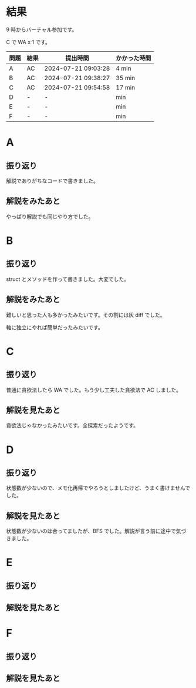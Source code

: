 # 結果

9 時からバーチャル参加です。

C で WA x 1 です。

| 問題 | 結果 | 提出時間            | かかった時間 |
|------|------|---------------------|--------------|
| A    | AC   | 2024-07-21 09:03:28 | 4 min        |
| B    | AC   | 2024-07-21 09:38:27 | 35 min       |
| C    | AC   | 2024-07-21 09:54:58 | 17 min       |
| D    | -    | -                   |    min       |
| E    | -    | -                   |    min       |
| F    | -    | -                   |    min       |

# A

## 振り返り

解説でありがちなコードで書きました。

## 解説をみたあと

やっぱり解説でも同じやり方でした。

# B

## 振り返り

struct とメソッドを作って書きました。大変でした。

## 解説をみたあと

難しいと思った人も多かったみたいです。その割には灰 diff でした。

軸に独立にやれば簡単だったみたいです。

# C

## 振り返り

普通に貪欲法したら WA でした。もう少し工夫した貪欲法で AC しました。

## 解説を見たあと

貪欲法じゃなかったみたいです。全探索だったようです。

# D

## 振り返り

状態数が少ないので、メモ化再帰でやろうとしましたけど、うまく書けませんでした。

## 解説を見たあと

状態数が少ないのは合ってましたが、BFS でした。解説が言う前に途中で気づきました。

# E

## 振り返り

## 解説を見たあと

# F

## 振り返り

## 解説を見たあと
